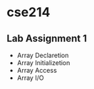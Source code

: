 # cse214
## Lab Assignment 1 
* Array Declaretion
* Array Initializetion
* Array Access
* Array I/O
